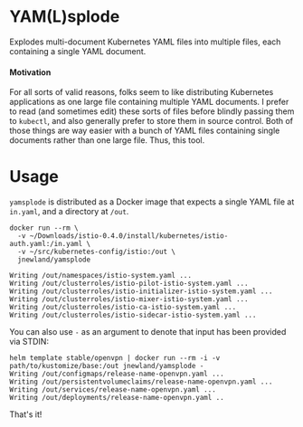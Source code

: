 # YAM(L)splode

Explodes multi-document Kubernetes YAML files into multiple files, each containing a single YAML document.

#### Motivation

For all sorts of valid reasons, folks seem to like distributing Kubernetes applications as one large file containing multiple YAML documents. I prefer to read (and sometimes edit) these sorts of files before blindly passing them to `kubectl`, and also generally prefer to store them in source control. Both of those things are way easier with a bunch of YAML files containing single documents rather than one large file. Thus, this tool.

# Usage

`yamsplode` is distributed as a Docker image that expects a single YAML file at `in.yaml`, and a directory at `/out`.

    docker run --rm \
      -v ~/Downloads/istio-0.4.0/install/kubernetes/istio-auth.yaml:/in.yaml \
      -v ~/src/kubernetes-config/istio:/out \
      jnewland/yamsplode

    Writing /out/namespaces/istio-system.yaml ...
    Writing /out/clusterroles/istio-pilot-istio-system.yaml ...
    Writing /out/clusterroles/istio-initializer-istio-system.yaml ...
    Writing /out/clusterroles/istio-mixer-istio-system.yaml ...
    Writing /out/clusterroles/istio-ca-istio-system.yaml ...
    Writing /out/clusterroles/istio-sidecar-istio-system.yaml ...

You can also use `-` as an argument to denote that input has been provided via STDIN:

    helm template stable/openvpn | docker run --rm -i -v path/to/kustomize/base:/out jnewland/yamsplode -
    Writing /out/configmaps/release-name-openvpn.yaml ...
    Writing /out/persistentvolumeclaims/release-name-openvpn.yaml ...
    Writing /out/services/release-name-openvpn.yaml ...
    Writing /out/deployments/release-name-openvpn.yaml ..

That's it!
